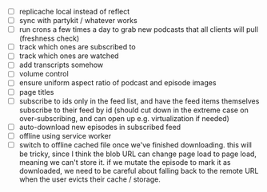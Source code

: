 - [ ] replicache local instead of reflect
- [ ] sync with partykit / whatever works
- [ ] run crons a few times a day to grab new podcasts that all clients will pull (freshness check)
- [ ] track which ones are subscribed to
- [ ] track which ones are watched
- [ ] add transcripts somehow
- [ ] volume control
- [ ] ensure uniform aspect ratio of podcast and episode images
- [ ] page titles
- [ ] subscribe to ids only in the feed list, and have the feed items themselves subscribe to their feed by id (should cut down in the extreme case on over-subscribing, and can open up e.g. virtualization if needed)
- [ ] auto-download new episodes in subscribed feed
- [ ] offline using service worker
- [ ] switch to offline cached file once we've finished downloading. this will be tricky, since I think the blob URL can change page load to page load, meaning we can't store it. if we mutate the episode to mark it as downloaded, we need to be careful about falling back to the remote URL when the user evicts their cache / storage.
